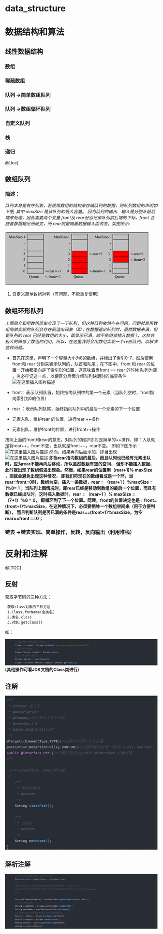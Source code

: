 # data_structure


# 数据结构和算法

## 线性数据结构
### 数组
### 稀疏数组
### 队列 ->简单数组队列
### 队列 ->数组循环队列
### 自定义队列
### 栈
### 递归


@[toc]

## 数组队列

### 简述：
 *队列本身是有序列表，若使用数组的结构来存储队列的数据，则队列数组的声明如下图, 其中 maxSize 是该队列的最大容量。
因为队列的输出、输入是分别从前后端来处理，因此需要两个变量 front及 rear分别记录队列前后端的下标，front 会随着数据输出而改变，而 rear则是随着数据输入而改变，如图所示:*

![](.README_images/e5cf042c.png)

1. 自定义简单数组对列（有问题，不能重复使用）

## 数组环形队列
*上面简介和用数组简单实现了一下队列，但这种队列依然存在问题，问题就是用数组简单实现的队列会存在假溢出现象（即：在数据退出队列时，虽然数据未满，但是队列的 rear 已经是数组的大小，即显示已满。故不能继续插入数据 ），这样会极大的降低了数组的利用，所以，在这里我将会用数组实现一个环形队列，以解决这种问题。*

 - 首先在这里，声明了一个容量大小为8的数组，并标出了索引0-7，然后使用front和 rear 分别来表示队列的，队首和队尾；在下图中，front 和 rear 的位置一开始都指向是了索引0的位置，这意味着当front == rear 的时候 队列为空 ，务必牢记这一点，以便区分后面介绍队列快满时的临界条件
![在这里插入图片描述](https://img-blog.csdnimg.cn/20190902030228994.png?x-oss-process=image/watermark,type_ZmFuZ3poZW5naGVpdGk,shadow_10,text_aHR0cHM6Ly9ibG9nLmNzZG4ubmV0L3FxXzQxMDAxMDcx,size_16,color_FFFFFF,t_70)
 - front：表示队列队首，始终指向队列中的第一个元素（当队列空时，front指向索引为0的位置）
   
   
  - rear ：表示队列队尾，始终指向队列中的最后一个元素的下一个位置
   
   
  - 元素入队，维护rear 的位置，进行rear ++操作
   
   
  -  元素出队，维护front的位置，进行front++操作

按照上面的front和rear的意思，对队列的维护即对是简单的++操作，即：入队就是将rear++，front不变，出队就是front++，rear不变。
即如下图所示：
![在这里插入图片描述](https://img-blog.csdnimg.cn/20190902030802611.png?x-oss-process=image/watermark,type_ZmFuZ3poZW5naGVpdGk,shadow_10,text_aHR0cHM6Ly9ibG9nLmNzZG4ubmV0L3FxXzQxMDAxMDcx,size_16,color_FFFFFF,t_70)
然而，如果再向后面添加，即当出现
![在这里插入图片描述](https://img-blog.csdnimg.cn/20190902032618795.png?x-oss-process=image/watermark,type_ZmFuZ3poZW5naGVpdGk,shadow_10,text_aHR0cHM6Ly9ibG9nLmNzZG4ubmV0L3FxXzQxMDAxMDcx,size_16,color_FFFFFF,t_70)
**即当rear指向数组的最后，而且队列也已经有元素出队时，应为rear不能再向后移动，所以虽然数组有空的空间，
但却不能插入数据，此时就出现了数组假溢出现象。然而，如果rear的位置用（rear+1)% maxSize ，则就会避免出现这种情况，
即我们将现在的数组看成是一个环，当rear=front=0时，数组为空，插入一条数据，rear = （rear+1 ）%maxSize = 1%8= 1； 
当队列上图情况时，即rear已经是移动到数组的最后一个位置，而且有数据已经出队时，这时插入数据时，rear = （rear+1 ）% maxSize = （7+1）%8 = 0，
即循环到了下一个位置。同理，front的位置决定也是：front= (front+1)%maxSize，在这种情况下，必须要牺牲一个数组空间来（用于方便判断），
而且判断队列是否已满的条件是rear==(front+1)%maxSize，为空rear==front ==0；**



### 链表 ->链表实现、简单操作，反转，反向输出（利用堆栈）


# 反射和注解

@[TOC]
## 反射
获取字节码的三种方法：

     获取class对象的三种方法
     1.Class.forName(全类名)
     2.类名.class
     3.对象.getClass()
   如：
 
![](.README_images/277e5733.png)
  **(其他操作可看JDK文档的Class类进行)**

## 注解
![](.README_images/e94be588.png)

## 解析注解

![](.README_images/b4b9b5ea.png)
